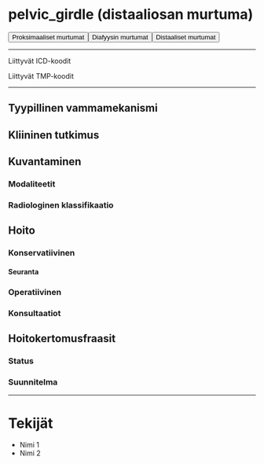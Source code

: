 # pelvic_girdle (distaaliosan murtuma)

<button id="pelvic_girdle_proksimaalinen">Proksimaaliset murtumat</button><button id="pelvic_girdle_diafyysi">Diafyysin murtumat</button><button id="pelvic_girdle_distaalinen">Distaaliset murtumat</button>

---

Liittyvät ICD-koodit
>
	
Liittyvät TMP-koodit
>

---

## Tyypillinen vammamekanismi

## Kliininen tutkimus

## Kuvantaminen
### Modaliteetit
### Radiologinen klassifikaatio

## Hoito
### Konservatiivinen
#### Seuranta
### Operatiivinen
### Konsultaatiot

## Hoitokertomusfraasit
### Status
### Suunnitelma

---
# Tekijät
- Nimi 1
- Nimi 2